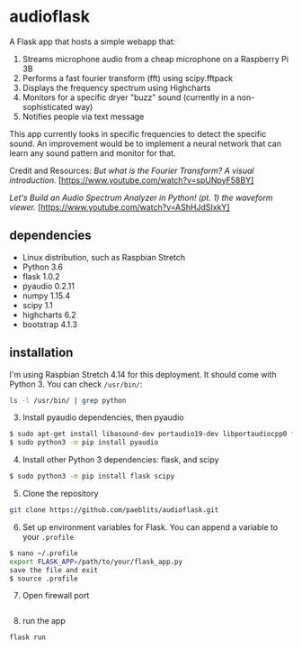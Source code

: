 # audioflask

A Flask app that hosts a simple webapp that:
1. Streams microphone audio from a cheap microphone on a Raspberry Pi 3B
2. Performs a fast fourier transform (fft) using scipy.fftpack
3. Displays the frequency spectrum using Highcharts
4. Monitors for a specific dryer "buzz" sound (currently in a non-sophisticated way)
5. Notifies people via text message

This app currently looks in specific frequencies to detect the specific sound. An improvement would be to implement a neural network that can learn any sound pattern and monitor for that.

Credit and Resources:
*But what is the Fourier Transform? A visual introduction.*
[https://www.youtube.com/watch?v=spUNpyF58BY]

*Let's Build an Audio Spectrum Analyzer in Python! (pt. 1) the waveform viewer.*
[https://www.youtube.com/watch?v=AShHJdSIxkY]


## dependencies
- Linux distribution, such as Raspbian Stretch
- Python 3.6
- flask 1.0.2
- pyaudio 0.2.11
- numpy 1.15.4
- scipy 1.1
- highcharts 6.2
- bootstrap 4.1.3

## installation
I'm using Raspbian Stretch 4.14 for this deployment. It should come with Python 3. You can check `/usr/bin/`:
```sh
ls -l /usr/bin/ | grep python
```

3. Install pyaudio dependencies, then pyaudio
```sh
$ sudo apt-get install libasound-dev portaudio19-dev libportaudiocpp0 ffmpeg libav-tools libportaudio2
$ sudo python3 -m pip install pyaudio
```

4. Install other Python 3 dependencies: flask, and scipy
```sh
$ sudo python3 -m pip install flask scipy
```

5. Clone the repository
```sh
git clone https://github.com/paeblits/audioflask.git
```

6. Set up environment variables for Flask. You can append a variable to your `.profile`
```sh
$ nano ~/.profile
export FLASK_APP=/path/to/your/flask_app.py
save the file and exit
$ source .profile
```

7. Open firewall port
```sh

```

8. run the app
```sh
flask run
```
